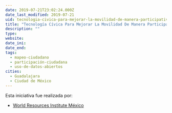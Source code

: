 ```yaml
---
date: 2019-07-21T23:02:24.000Z
date_last_modified: 2019-07-21
uid: tecnologia-civica-para-mejorar-la-movilidad-de-manera-participativa
title: "Tecnología Cívica Para Mejorar La Movilidad De Manera Participativa"
description: ""
type: 
website: 
date_ini: 
date_end: 
tags:
  - mapeo-ciudadano
  - participación-ciudadana
  - uso-de-datos-abiertos
cities: 
  - Guadalajara
  - Ciudad de México
---
```


Esta iniciativa fue realizada por:

- [World Resources Institute México](/i/world-resources-institute-mexico.html)
